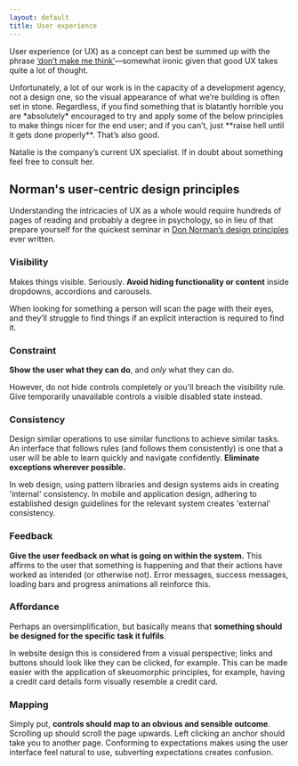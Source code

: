 ```yaml
---
layout: default
title: User experience
---
```


User experience (or UX) as a concept can best be summed up with the phrase [‘don’t make me think’](http://www.amazon.co.uk/Dont-Make-Me-Think-Usability/dp/0321344758)—somewhat ironic given that good UX takes quite a lot of thought.

<aside class="aside aside--issue">
Unfortunately, a lot of our work is in the capacity of a development agency, not a design one, so the visual appearance of what we’re building is often set in stone. Regardless, if you find something that is blatantly horrible you are *absolutely* encouraged to try and apply some of the below principles to make things nicer for the end user; and if you can’t, just **raise hell until it gets done properly**. That’s also good. 
</aside>

Natalie is the company’s current UX specialist. If in doubt about something feel free to consult her. 

## Norman's user-centric design principles

Understanding the intricacies of UX as a whole would require hundreds of pages of reading and probably a degree in psychology, so in lieu of that prepare yourself for the quickest seminar in [Don Norman’s design principles](https://twobenches.wordpress.com/2008/06/05/don-normans-design-principles/) ever written. 

### Visibility

Makes things visible. Seriously. **Avoid hiding functionality or content** inside dropdowns, accordions and carousels. 

When looking for something a person will scan the page with their eyes, and they’ll struggle to find things if an explicit interaction is required to find it. 

### Constraint

**Show the user what they can do**, and *only* what they can do. 

However, do not hide controls completely or you'll breach the visibility rule. Give temporarily unavailable controls a visible disabled state instead.

### Consistency

Design similar operations to use similar functions to achieve similar tasks. An interface that follows rules (and follows them consistently) is one that a user will be able to learn quickly and navigate confidently. **Eliminate exceptions wherever possible.**

In web design, using pattern libraries and design systems aids in creating 'internal' consistency. In mobile and application design, adhering to established design guidelines for the relevant system creates 'external' consistency. 

### Feedback

**Give the user feedback on what is going on within the system.** This affirms to the user that something is happening and that their actions have worked as intended (or otherwise not). Error messages, success messages, loading bars and progress animations all reinforce this. 

### Affordance

Perhaps an oversimplification, but basically means that **something should be designed for the specific task it fulfils**. 

In website design this is considered from a visual perspective; links and buttons should look like they can be clicked, for example. This can be made easier with the application of skeuomorphic principles, for example, having a credit card details form visually resemble a credit card.

### Mapping

Simply put, **controls should map to an obvious and sensible outcome**. Scrolling up should scroll the page upwards. Left clicking an anchor should take you to another page. Conforming to expectations makes using the user interface feel natural to use, subverting expectations creates confusion.
